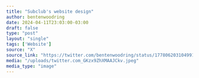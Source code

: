 ```yaml
---
title: "Subclub's website design"
author: bentenwoodring
date: 2024-04-11T23:03:00-03:00
draft: false
type: "post"
layout: "single"
tags: ['Website']
source: "X"
source_link: "https://twitter.com/bentenwoodring/status/1778062031049916616/photo/1"
media: "/uploads/twitter.com_GKzx9ZhXMAAJCkv.jpeg"
media_type: "image"
---
```


